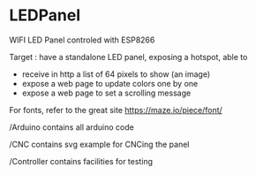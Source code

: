 # LEDPanel
WIFI LED Panel controled with ESP8266

Target : have a standalone LED panel, exposing a hotspot, able to 
- receive in http a list of 64 pixels to show (an image)
- expose a web page to update colors one by one
- expose a web page to set a scrolling message 

For fonts, refer to the great site https://maze.io/piece/font/


/Arduino 
contains all arduino code

/CNC 
contains svg example for CNCing the panel

/Controller
contains facilities for testing